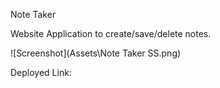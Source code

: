 Note Taker

Website Application to create/save/delete notes.

![Screenshot](Assets\Note Taker SS.png)

Deployed Link: 